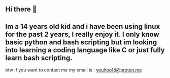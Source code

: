 ## Hi there 👋

Im a 14 years old kid and i have been using linux for the past 2 years, I really enjoy it.
I only know basic python and bash scripting but im looking into learning a coding language like C or just fully learn bash scripting.
---

 btw if you want to contact me my email is : youhoo18@proton.me


